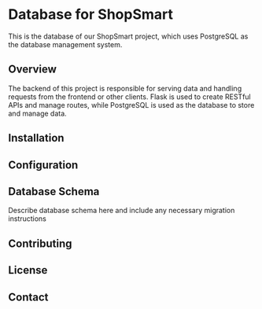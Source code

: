 # Database for ShopSmart

This is the database of our ShopSmart project, which uses PostgreSQL as the database management system.

## Overview

The backend of this project is responsible for serving data and handling requests from the frontend or other clients. Flask is used to create RESTful APIs and manage routes, while PostgreSQL is used as the database to store and manage data.

## Installation

## Configuration

## Database Schema

Describe database schema here and include any necessary migration instructions

## Contributing

## License

## Contact

